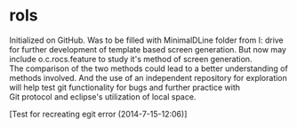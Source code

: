 rols
====

Initialized on GitHub. Was to be filled with MinimalDLine folder from I: drive for further development of template based screen generation. But now may include o.c.rocs.feature to study it's method of screen generation.\
The comparison of the two methods could lead to a better understanding of methods involved. And the use of an independent repository for exploration will help test git functionality for bugs and further practice with \
Git protocol and eclipse's utilization of local space.

[Test for recreating egit error (2014-7-15-12:06)]